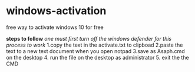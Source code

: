 # windows-activation
free way to activate windows 10 for free

**steps to follow**
_one must first turn off the windows defender for this process to work_
1.copy the text in the activate.txt to clipboad
2.paste the text to a new text document when you open notpad
3.save as Asaph.cmd on the desktop
4. run the file on the desktop as administrator
5. exit the the CMD
